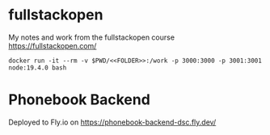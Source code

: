 # fullstackopen
My notes and work from the fullstackopen course https://fullstackopen.com/


```
docker run -it --rm -v $PWD/<<FOLDER>>:/work -p 3000:3000 -p 3001:3001 node:19.4.0 bash
```

# Phonebook Backend

Deployed to Fly.io on https://phonebook-backend-dsc.fly.dev/